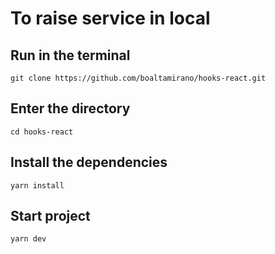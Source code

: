 # To raise service in local

## Run in the terminal
```
git clone https://github.com/boaltamirano/hooks-react.git
```
## Enter the directory
```
cd hooks-react
```
## Install the dependencies
```
yarn install
```

## Start project
```
yarn dev
```


